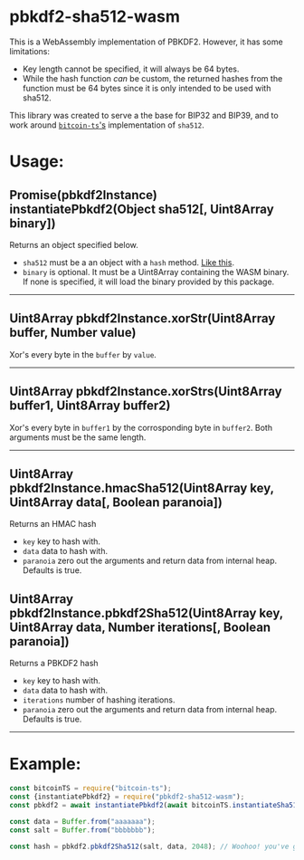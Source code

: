 # pbkdf2-sha512-wasm
This is a WebAssembly implementation of PBKDF2. However, it has some limitations:
* Key length cannot be specified, it will always be 64 bytes.
* While the hash function _can_ be custom, the returned hashes from the function must be 64 bytes since it is only intended to be used with sha512.

This library was created to serve a the base for BIP32 and BIP39, and to work around [`bitcoin-ts`'s](https://github.com/bitjson/bitcoin-ts) implementation of `sha512`.

# Usage:

## Promise(pbkdf2Instance) instantiatePbkdf2(Object sha512[, Uint8Array binary])

Returns an object specified below.

* `sha512` must be a an object with a `hash` method. [Like this](https://bitjson.github.io/bitcoin-ts/interfaces/sha512.html).
* `binary` is optional. It must be a Uint8Array containing the WASM binary. If none is specified, it will load the binary provided by this package.

***

## Uint8Array pbkdf2Instance.xorStr(Uint8Array buffer, Number value)

Xor's every byte in the `buffer` by `value`.

***

## Uint8Array pbkdf2Instance.xorStrs(Uint8Array buffer1, Uint8Array buffer2)

Xor's every byte in `buffer1` by the corrosponding byte in `buffer2`. Both arguments must be the same length.

***

## Uint8Array pbkdf2Instance.hmacSha512(Uint8Array key, Uint8Array data[, Boolean paranoia])

Returns an HMAC hash

* `key` key to hash with.
* `data` data to hash with.
* `paranoia` zero out the arguments and return data from internal heap. Defaults is true.

## Uint8Array pbkdf2Instance.pbkdf2Sha512(Uint8Array key, Uint8Array data, Number iterations[, Boolean paranoia])

Returns a PBKDF2 hash

* `key` key to hash with.
* `data` data to hash with.
* `iterations` number of hashing iterations.
* `paranoia` zero out the arguments and return data from internal heap. Defaults is true.

***

# Example:

```js
const bitcoinTS = require("bitcoin-ts");
const {instantiatePbkdf2} = require("pbkdf2-sha512-wasm");
const pbkdf2 = await instantiatePbkdf2(await bitcoinTS.instantiateSha512());

const data = Buffer.from("aaaaaaa");
const salt = Buffer.from("bbbbbbb");

const hash = pbkdf2.pbkdf2Sha512(salt, data, 2048); // Woohoo! you've got a PBKDF2 hash in WASM!
```

```
